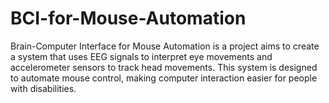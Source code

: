 # BCI-for-Mouse-Automation
Brain-Computer Interface for Mouse Automation is a project aims to create a system that uses EEG signals to interpret eye movements and accelerometer sensors to track head movements. This system is designed to automate mouse control, making computer interaction easier for people with disabilities.
